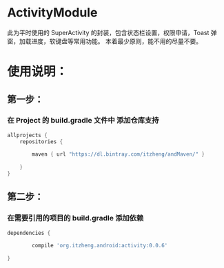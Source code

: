 # ActivityModule
 此为平时使用的 SuperActivity 的封装，包含状态栏设置，权限申请，Toast 弹窗，加载进度，软键盘等常用功能。
 本着最少原则，能不用的尽量不要。
# 使用说明：
## 第一步：
### 在 Project 的 build.gradle 文件中 添加仓库支持
```groovy
allprojects {
    repositories {
        
        maven { url "https://dl.bintray.com/itzheng/andMaven/" }
             
    }
} 
```
## 第二步：
### 在需要引用的项目的 build.gradle 添加依赖
```groovy
dependencies {
        
        compile 'org.itzheng.android:activity:0.0.6'
        
}
```


